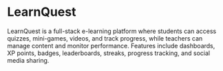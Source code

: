 # LearnQuest
LearnQuest is a full-stack e-learning platform where students can access quizzes, mini-games, videos, and track progress, while teachers can manage content and monitor performance. Features include dashboards, XP points, badges, leaderboards, streaks, progress tracking, and social media sharing.
